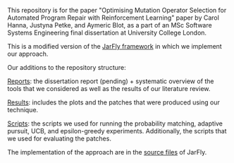 This repository is for the paper "Optimising Mutation Operator Selection for Automated Program Repair with Reinforcement Learning" paper by Carol Hanna, Justyna Petke, and Aymeric Blot, as a part of an MSc Software Systems Engineering final dissertation at University College London.

This is a modified version of the [JarFly framework](https://github.com/squaresLab/genprog4java) in which we implement our approach.

Our additions to the repository structure:

[Reports](https://github.com/carolhanna01/jarFly-learner/tree/operator-selection/reports): the dissertation report (pending) + systematic overview of the tools that we considered as well as the results of our literature review.

[Results](https://github.com/carolhanna01/jarFly-learner/tree/operator-selection/results): includes the plots and the patches that were produced using our technique. 

[Scripts](https://github.com/carolhanna01/jarFly-learner/tree/operator-selection/scripts): the scripts we used for running the probability matching, adaptive pursuit, UCB, and epsilon-greedy experiments. Additionally, the scripts that we used for evaluating the patches.

The implementation of the approach are in the [source files](https://github.com/carolhanna01/jarFly-learner/tree/operator-selection/results) of JarFly.
